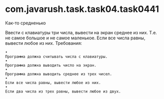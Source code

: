 # com.javarush.task.task04.task0441

Как-то средненько

Ввести с клавиатуры три числа, вывести на экран среднее из них.
Т.е. не самое большое и не самое маленькое.
Если все числа равны, вывести любое из них.
Требования:

    •
    Программа должна считывать числа c клавиатуры.
    •
    Программа должна выводить число на экран.
    •
    Программа должна выводить среднее из трех чисел.
    •
    Если все числа равны, вывести любое из них.
    •
    Если два числа из трех равны, вывести любое из двух.
